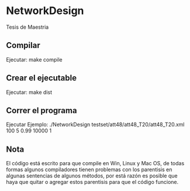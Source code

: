 # NetworkDesign
Tesis de Maestria

## Compilar
Ejecutar: make compile

## Crear el ejecutable
Ejecutar: make dist

## Correr el programa
Ejecutar Ejemplo: ./NetworkDesign testset/att48/att48_T20/att48_T20.xml 100 5 0.99 10000 1

## Nota
El código está escrito para que compile en Win, Linux y Mac OS, de todas formas algunos compiladores tienen problemas con los parentisis en algunas sentencias
de algunos métodos, por está razón es posible que haya que quitar o agregar estos parentisis para que el código funcione.
